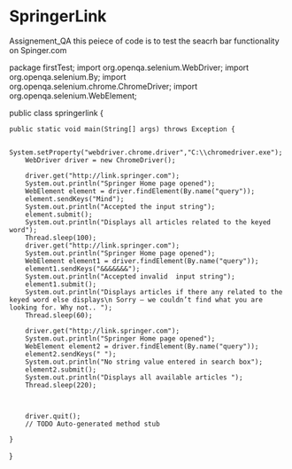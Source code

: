 # SpringerLink
Assignement_QA
this peiece of code is to test the seacrh bar functionality on Spinger.com



package firstTest;
import org.openqa.selenium.WebDriver;
import org.openqa.selenium.By; 
import org.openqa.selenium.chrome.ChromeDriver;
import org.openqa.selenium.WebElement;

public class springerlink {

	public static void main(String[] args) throws Exception {
		
		System.setProperty("webdriver.chrome.driver","C:\\chromedriver.exe");
		WebDriver driver = new ChromeDriver();
		
		driver.get("http://link.springer.com");
		System.out.println("Springer Home page opened");
		WebElement element = driver.findElement(By.name("query"));
		element.sendKeys("Mind");
		System.out.println("Accepted the input string");
        element.submit();
        System.out.println("Displays all articles related to the keyed word");
        Thread.sleep(100);        
        driver.get("http://link.springer.com");
		System.out.println("Springer Home page opened");
		WebElement element1 = driver.findElement(By.name("query"));
		element1.sendKeys("&&&&&&&");
		System.out.println("Accepted invalid  input string");
        element1.submit();
        System.out.println("Displays articles if there any related to the keyed word else displays\n Sorry – we couldn’t find what you are looking for. Why not.. ");
        Thread.sleep(60);
        
        driver.get("http://link.springer.com");
		System.out.println("Springer Home page opened");
		WebElement element2 = driver.findElement(By.name("query"));
		element2.sendKeys(" ");
		System.out.println("No string value entered in search box");
        element2.submit();
        System.out.println("Displays all available articles ");
        Thread.sleep(220);
        
        
        
        driver.quit();
		// TODO Auto-generated method stub

	}

}

